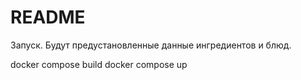 # README

Запуск. Будут предустановленные данные ингредиентов и блюд.

docker compose build
docker compose up
